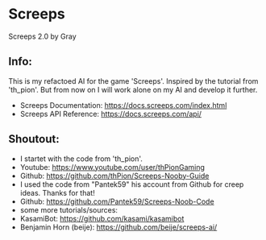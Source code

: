 # Screeps
Screeps 2.0 by Gray

Info:
----
This is my refactoed AI for the game 'Screeps'.
Inspired by the tutorial from 'th_pion'.
But from now on I will work alone on my AI and develop it further.

- Screeps Documentation: https://docs.screeps.com/index.html
- Screeps API Reference: https://docs.screeps.com/api/

Shoutout:
----
- I startet with the code from 'th_pion'.
- Youtube: https://www.youtube.com/user/thPionGaming
- Github: https://github.com/thPion/Screeps-Nooby-Guide
- I used the code from "Pantek59" his account from Github for creep ideas. Thanks for that!
- Github: https://github.com/Pantek59/Screeps-Noob-Code
- some more tutorials/sources:
- KasamiBot: https://github.com/kasami/kasamibot
- Benjamin Horn (beije): https://github.com/beije/screeps-ai/
